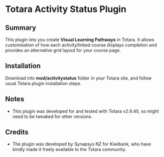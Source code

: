 # Totara Activity Status Plugin
## Summary
This plugin lets you create __Visual Learning Pathways__ in Totara. It allows customisation of how each activity/linked course displays completion and provides an alternative grid layout for your course page.

## Installation
Download into __mod/activitystatus__ folder in your Totara site, and follow usual Totara plugin installation steps.

## Notes
- This plugin was developed for and tested with Totara v2.9.40, so might need to be tweaked for other versions.

## Credits
- The plugin was developed by Synapsys NZ for Kiwibank, who have kindly made it freely available to the Totara community.
